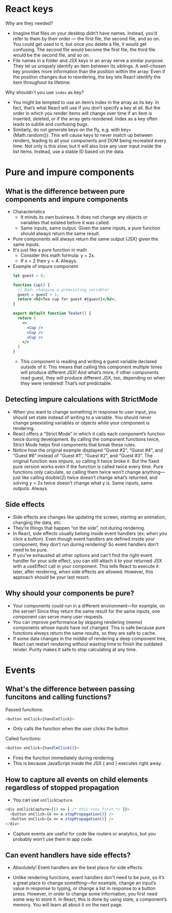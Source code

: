 # React keys

Why are they needed?
  - Imagine that files on your desktop didn’t have names. Instead, you’d refer to them by their order — the first file, the second file, and so on. You could get used to it, but once you delete a file, it would get confusing. The second file would become the first file, the third file would be the second file, and so on.
  - File names in a folder and JSX keys in an array serve a similar purpose. They let us uniquely identify an item between its siblings. A well-chosen key provides more information than the position within the array. Even if the position changes due to reordering, the key lets React identify the item throughout its lifetime.

Why shouldn't you use `index` as key?
  - You might be tempted to use an item’s index in the array as its key. In fact, that’s what React will use if you don’t specify a key at all. But the order in which you render items will change over time if an item is inserted, deleted, or if the array gets reordered. Index as a key often leads to subtle and confusing bugs.
  - Similarly, do not generate keys on the fly, e.g. with key={Math.random()}. This will cause keys to never match up between renders, leading to all your components and DOM being recreated every time. Not only is this slow, but it will also lose any user input inside the list items. Instead, use a stable ID based on the data.

# Pure and impure components

## What is the difference between pure components and impure components
  - Characteristics
    - It minds its own business. It does not change any objects or variables that existed before it was called.
    - Same inputs, same output. Given the same inputs, a pure function should always return the same result.
  - Pure components will always return the same output (JSX) given the same inputs.
  - It's just like a pure function in math
    - Consider this math formula: y = 2x.
    - If x = 2 then y = 4. Always.
  - Example of impure component
    ```jsx
    let guest = 0;

    function Cup() {
      // Bad: changing a preexisting variable!
      guest = guest + 1;
      return <h2>Tea cup for guest #{guest}</h2>;
    }

    export default function TeaSet() {
      return (
        <>
          <Cup />
          <Cup />
          <Cup />
        </>
      )
    }
    ```
    - This component is reading and writing a guest variable declared outside of it. This means that calling this component multiple times will produce different JSX! And what’s more, if other components read guest, they will produce different JSX, too, depending on when they were rendered! That’s not predictable.

## Detecting impure calculations with StrictMode
  - When you want to change something in response to user input, you should set state instead of writing to a variable. You should never change preexisting variables or objects while your component is rendering.
  - React offers a “Strict Mode” in which it calls each component’s function twice during development. By calling the component functions twice, Strict Mode helps find components that break these rules.
  - Notice how the original example displayed “Guest #2”, “Guest #4”, and “Guest #6” instead of “Guest #1”, “Guest #2”, and “Guest #3”. The original function was impure, so calling it twice broke it. But the fixed pure version works even if the function is called twice every time. Pure functions only calculate, so calling them twice won’t change anything—just like calling double(2) twice doesn’t change what’s returned, and solving y = 2x twice doesn’t change what y is. Same inputs, same outputs. Always.

## Side effects

- Side effects are changes like updating the screen, starting an animation, changing the data, etc.
- They’re things that happen “on the side”, not during rendering.
- In React, side effects usually belong inside event handlers (ex: when you click a button). Even though event handlers are defined inside your component, they don’t run during rendering! So event handlers don’t need to be pure.
- If you’ve exhausted all other options and can’t find the right event handler for your side effect, you can still attach it to your returned JSX with a useEffect call in your component. This tells React to execute it later, after rendering, when side effects are allowed. However, this approach should be your last resort.

## Why should your components be pure?

- Your components could run in a different environment—for example, on the server! Since they return the same result for the same inputs, one component can serve many user requests.
- You can improve performance by skipping rendering (memo) components whose inputs have not changed. This is safe because pure functions always return the same results, so they are safe to cache.
- If some data changes in the middle of rendering a deep component tree, React can restart rendering without wasting time to finish the outdated render. Purity makes it safe to stop calculating at any time.

# Events

## What's the difference between passing funcitons and calling functions?

Passed funcitons:
```js
<button onClick={handleClick}>
```

- Only calls the function when the user clicks the button

Called functions:
```js
<button onClick={handleClick()}>
```

- Fires the function immediately during rendering
- This is because JavaScript inside the JSX { and } executes right away.

## How to capture all events on child elements regardless of stopped propagation

- You can use `onClickCapture`

```js
<div onClickCapture={() => { /* this runs first */ }}>
  <button onClick={e => e.stopPropagation()} />
  <button onClick={e => e.stopPropagation()} />
</div>
```

- Capture events are useful for code like routers or analytics, but you probably won’t use them in app code.

## Can event handlers have side effects? 

- Absolutely! Event handlers are the best place for side effects.

- Unlike rendering functions, event handlers don’t need to be pure, so it’s a great place to change something—for example, change an input’s value in response to typing, or change a list in response to a button press. However, in order to change some information, you first need some way to store it. In React, this is done by using state, a component’s memory. You will learn all about it on the next page.